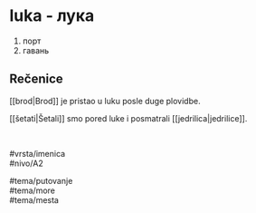# luka - лука

1. порт  
2. гавань

## Rečenice

[[brod|Brod]] je pristao u luku posle duge plovidbe.

[[šetati|Šetali]] smo pored luke i posmatrali [[jedrilica|jedrilice]].

<br>

#vrsta/imenica  
#nivo/A2  

#tema/putovanje  
#tema/more  
#tema/mesta  
